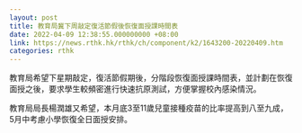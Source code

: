 ```yaml
---
layout: post
title: 教育局冀下周敲定復活節假後恢復面授課時間表
date: 2022-04-09 12:38:55.000000000 +08:00
link: https://news.rthk.hk/rthk/ch/component/k2/1643200-20220409.htm
categories: rthk
---
```


教育局希望下星期敲定，復活節假期後，分階段恢復面授課時間表，並計劃在恢復面授之後，要求學生較頻密進行快速抗原測試，方便掌握校內感染情況。

教育局局長楊潤雄又希望，本月底3至11歲兒童接種疫苗的比率提高到八至九成，5月中考慮小學恢復全日面授安排。
